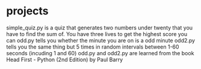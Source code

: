 # projects
simple_quiz.py is a quiz that generates two numbers under twenty that you have to find the sum of. You have three lives to get the highest score you can
odd.py tells you whether the minute you are on is a odd minute
odd2.py tells you the same thing but 5 times in random intervals between 1-60 seconds (incuding 1 and 60)
odd.py and odd2.py are learned from the book Head First - Python (2nd Edition) by Paul Barry

